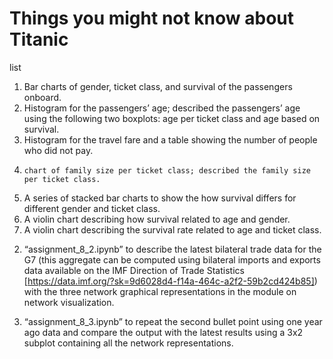 # Things you might not know about Titanic

list

1) Bar charts of gender, ticket class, and survival of the passengers onboard.
2) Histogram for the passengers’ age; described the passengers’ age using the following two boxplots: age per ticket class and age based on survival.
3) Histogram for the travel fare and a table showing the number of people who did not pay.
4)     chart of family size per ticket class; described the family size per ticket class.
5) A series of stacked bar charts to show the how survival differs for different gender and ticket class.
6) A violin chart describing how survival related to age and gender.
7) A violin chart describing the survival rate related to age and ticket class.

2. “assignment_8_2.ipynb” to describe the latest bilateral trade data for the
G7 (this aggregate can be computed using bilateral imports and exports
data available on the IMF Direction of Trade Statistics
[https://data.imf.org/?sk=9d6028d4-f14a-464c-a2f2-59b2cd424b85]) with
the three network graphical representations in the module on network
visualization.

3. “assignment_8_3.ipynb” to repeat the second bullet point using one year
ago data and compare the output with the latest results using a 3x2
subplot containing all the network representations. 
